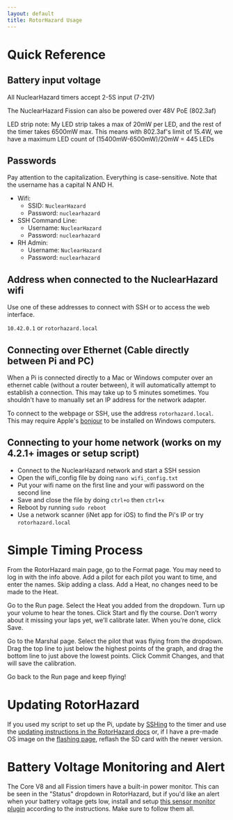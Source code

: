 ```yaml
---
layout: default
title: RotorHazard Usage
---
```


# Quick Reference

## Battery input voltage

All NuclearHazard timers accept 2-5S input (7-21V)

The NuclearHazard Fission can also be powered over 48V PoE (802.3af)

LED strip note: My LED strip takes a max of 20mW per LED, and the rest of the timer takes 6500mW max. This means with 802.3af's limit of 15.4W, we have a maximum LED count of (15400mW-6500mW)/20mW = 445 LEDs

## Passwords

Pay attention to the capitalization. Everything is case-sensitive. Note that the username has a capital N AND H.

- Wifi:
    - SSID: `NuclearHazard`
    - Password: `nuclearhazard`
- SSH Command Line:
    - Username: `NuclearHazard`
    - Password: `nuclearhazard`
- RH Admin:
    - Username: `NuclearHazard`
    - Password: `nuclearhazard`

## Address when connected to the NuclearHazard wifi

Use one of these addresses to connect with SSH or to access the web interface.

`10.42.0.1` or `rotorhazard.local`

## Connecting over Ethernet (Cable directly between Pi and PC)

When a Pi is connected directly to a Mac or Windows computer over an ethernet cable (without a router between), it will automatically attempt to establish a connection. This may take up to 5 minutes sometimes. You shouldn't have to manually set an IP address for the network adapter. 

To connect to the webpage or SSH, use the address `rotorhazard.local`. This may require Apple's [bonjour](https://support.apple.com/en-us/106380) to be installed on Windows computers.

## Connecting to your home network (works on my 4.2.1+ images or setup script)

- Connect to the NuclearHazard network and start a SSH session
- Open the wifi_config file by doing `nano wifi_config.txt`
- Put your wifi name on the first line and your wifi password on the second line
- Save and close the file by doing `ctrl+o` then `ctrl+x`
- Reboot by running `sudo reboot`
- Use a network scanner (iNet app for iOS) to find the Pi's IP or try `rotorhazard.local`

# Simple Timing Process

From the RotorHazard main page, go to the Format page. You may need to log in with the info above. Add a pilot for each pilot you want to time, and enter the names. Skip adding a class. Add a Heat, no changes need to be made to the Heat.

Go to the Run page. Select the Heat you added from the dropdown. Turn up your volume to hear the tones. Click Start and fly the course. Don’t worry about it missing your laps yet, we’ll calibrate later. When you’re done, click Save.

Go to the Marshal page. Select the pilot that was flying from the dropdown. Drag the top line to just below the highest points of the graph, and drag the bottom line to just above the lowest points. Click Commit Changes, and that will save the calibration.

Go back to the Run page and keep flying!

# Updating RotorHazard

If you used my script to set up the Pi, update by [SSHing](../instructions/ssh) to the timer and use the <a href="https://github.com/RotorHazard/RotorHazard/blob/main/doc/Software%20Setup.md#updating-an-existing-installation" target="_blank">updating instructions in the RotorHazard docs</a> or, if I have a pre-made OS image on the [flashing page](../troubleshooting/flash.md), reflash the SD card with the newer version.

# Battery Voltage Monitoring and Alert

The Core V8 and all Fission timers have a built-in power monitor. This can be seen in the "Status" dropdown in RotorHazard, but if you'd like an alert when your battery voltage gets low, install and setup [this sensor monitor plugin](https://github.com/Aaronsss/RH-sensor-monitor) according to the instructions. Make sure to follow them all.
